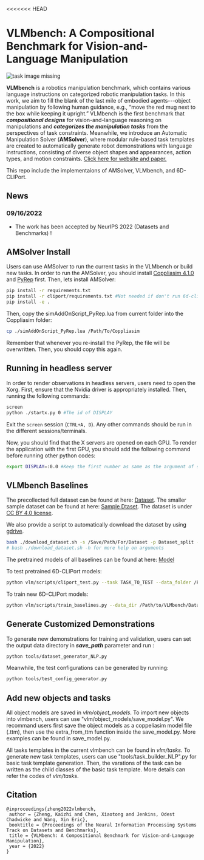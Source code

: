 <<<<<<< HEAD
# VLMbench: A Compositional Benchmark for Vision-and-Language Manipulation

![task image missing](readme_files/teaser.svg)

**VLMbench** is a robotics manipulation benchmark, which contains various language instructions on categorized robotic manipulation tasks. In this work, we aim to fill the blank of the last mile of embodied agents---object manipulation by following human guidance, e.g., “move the red mug next to the box while keeping it upright.” VLMbench is the first benchmark that ***compositional designs*** for vision-and-language reasoning on manipulations and ***categorizes the manipulation tasks*** from the perspectives of task constraints. Meanwhile, we introduce an Automatic Manipulation Solver (**AMSolver**), where modular rule-based task templates are created to automatically generate robot demonstrations with language instructions, consisting of diverse object shapes and appearances, action types, and motion constraints.  [Click here for website and paper.](https://sites.google.com/ucsc.edu/vlmbench/home)

This repo include the implementaions of AMSolver, VLMbench, and 6D-CLIPort.

## News

### 09/16/2022

- The work has been accepted by NeurIPS 2022 (Datasets and Benchmarks) !

## AMSolver Install
Users can use AMSolver to run the current tasks in the VLMbench or build new tasks. In order to run the AMSolver, you should install [Coppliasim 4.1.0](https://www.coppeliarobotics.com/previousVersions) and [PyRep](https://github.com/stepjam/PyRep) first. Then, lets install AMSolver:

```bash
pip install -r requirements.txt
pip install -r cliport/requirements.txt #Not needed if don't run 6d-cliport
pip install -e .
```

Then, copy the simAddOnScript_PyRep.lua from current folder into the Coppliasim folder:
```bash
cp ./simAddOnScript_PyRep.lua /Path/To/Coppliasim
```
Remember that whenever you re-install the PyRep, the file will be overwritten. Then, you should copy this again.
## Running in headless server
In order to render observations in headless servers, users need to open the Xorg. First, ensure that the Nvidia driver is appropriately installed. Then, running the following commands:

```bash
screen
python ./startx.py 0 #The id of DISPLAY
```

Exit the ```screen``` session (```CTRL+A, D```). Any other commands should be run in the different sessions/terminals.

Now, you should find that the X servers are opened on each GPU. To render the application with the first GPU, you should add the following command before running other python codes:

```bash
export DISPLAY=:0.0 #Keep the first number as same as the argument of startx; the second number is the id of your gpu
```

## VLMbench Baselines

The precollected full dataset can be found at here: [Dataset](https://drive.google.com/drive/folders/1Qx_2_ePIqf_Z6SnpPkocUiPgFeCfePQh?usp=sharing).
The smaller sample dataset can be found at here: [Sample Dtaset](https://drive.google.com/drive/folders/1jm0uLxoVYHotCi0HVZotkhpNG45lfCzW?usp=sharing). The dataset is under [CC BY 4.0 license](https://creativecommons.org/licenses/by/4.0/).

We also provide a script to automatically download the dataset by using [gdrive](https://github.com/prasmussen/gdrive).
```bash
bash ./download_dataset.sh -s /Save/Path/For/Dataset -p Dataset_split -t Tasks
# bash ./download_dataset.sh -h for more help on arguments
```

The pretrained models of all baselines can be found at here: [Model](https://drive.google.com/drive/folders/130w8I7QTOwcBYir0Ge3dX18Y43k_URie?usp=sharing)

To test pretrained 6D-CLIPort models:
```bash
python vlm/scripts/cliport_test.py --task TASK_TO_TEST --data_folder /Path/to/VLMbench/Dataset/test --checkpoints_folder /Path/to/Pretained/Models
```

To train new 6D-CLIPort models:
```bash
python vlm/scripts/train_baselines.py --data_dir /Path/to/VLMbench/Dataset --train_tasks TASK_NEED_TO_TRAIN
```

## Generate Customized Demonstrations

To generate new demonstrations for training and validation, users can set the output data directory in ***save_path*** parameter and run :

```bash
python tools/dataset_generator_NLP.py
```

Meanwhile, the test configurations can be generated by running:
```bash
python tools/test_config_generator.py
```
## Add new objects and tasks
All object models are saved in *vlm/object_models*. To import new objects into vlmbench, users can use "vlm/object_models/save_model.py". We recommand users first save the object models as a coppeliasim model file (.ttm), then use the extra_from_ttm function inside the save_model.py. More examples can be found in save_model.py.

All tasks templates in the current vlmbench can be found in *vlm/tasks*. To generate new task templates, users can use "tools/task_builder_NLP".py for basic task template generation. Then, the varations of the task can be written as the child classes of the basic task template. More details can refer the codes of *vlm/tasks*.

## Citation

```
@inproceedings{zheng2022vlmbench,
 author = {Zheng, Kaizhi and Chen, Xiaotong and Jenkins, Odest Chadwicke and Wang, Xin Eric},
 booktitle = {Proceedings of the Neural Information Processing Systems Track on Datasets and Benchmarks},
 title = {VLMbench: A Compositional Benchmark for Vision-and-Language Manipulation},
 year = {2022}
}
```

